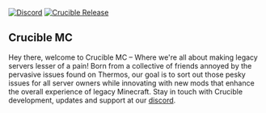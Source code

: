 [![Discord](https://img.shields.io/discord/682358465175355393?style=flat-square&logo=discord&logoColor=%235865F2&label=discord&color=%235865F2)](https://discord.gg/jWSTJ4d)
[![Crucible Release](https://img.shields.io/github/v/release/CrucibleMC/Crucible?color=sucess&style=flat-square&label=Download%20Crucible)](https://github.com/CrucibleMC/Crucible/releases/latest)

## Crucible MC
Hey there, welcome to Crucible MC – Where we're all about making legacy servers lesser of a pain! Born from a collective of friends annoyed by the pervasive issues found on Thermos, our goal is to sort out those pesky issues for all server owners while innovating with new mods that enhance the overall experience of legacy Minecraft.
Stay in touch with Crucible development, updates and support at our [discord](https://discord.gg/jWSTJ4d).
